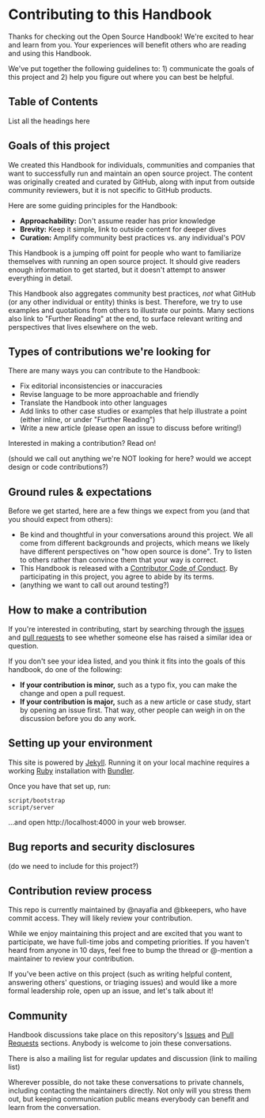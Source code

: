# Contributing to this Handbook

Thanks for checking out the Open Source Handbook! We're excited to hear and learn from you. Your experiences will benefit others who are reading and using this Handbook.

We've put together the following guidelines to: 1) communicate the goals of this project and 2) help you figure out where you can best be helpful.

## Table of Contents
List all the headings here

## Goals of this project

We created this Handbook for individuals, communities and companies that want to successfully run and maintain an open source project. The content was originally created and curated by GitHub, along with input from outside community reviewers, but it is not specific to GitHub products.

Here are some guiding principles for the Handbook:

* **Approachability:** Don't assume reader has prior knowledge
* **Brevity:** Keep it simple, link to outside content for deeper dives
* **Curation:** Amplify community best practices vs. any individual's POV

This Handbook is a jumping off point for people who want to familiarize themselves with running an open source project. It should give readers enough information to get started, but it doesn't attempt to answer everything in detail.

This Handbook also aggregates community best practices, *not* what GitHub (or any other individual or entity) thinks is best. Therefore, we try to use examples and quotations from others to illustrate our points. Many sections also link to "Further Reading" at the end, to surface relevant writing and perspectives that lives elsewhere on the web.

## Types of contributions we're looking for

There are many ways you can contribute to the Handbook:

* Fix editorial inconsistencies or inaccuracies
* Revise language to be more approachable and friendly
* Translate the Handbook into other languages
* Add links to other case studies or examples that help illustrate a point (either inline, or under "Further Reading")
* Write a new article (please open an issue to discuss before writing!)

Interested in making a contribution? Read on!

(should we call out anything we're NOT looking for here? would we accept design or code contributions?)

## Ground rules & expectations

Before we get started, here are a few things we expect from you (and that you should expect from others):

* Be kind and thoughtful in your conversations around this project. We all come from different backgrounds and projects, which means we likely have different perspectives on "how open source is done". Try to listen to others rather than convince them that your way is correct.
* This Handbook is released with a [Contributor Code of Conduct](./CODE_OF_CONDUCT.md). By participating in this project, you agree to abide by its terms.
* (anything we want to call out around testing?)

## How to make a contribution

If you're interested in contributing, start by searching through the [issues](https://github.com/github/open-source-handbook/issues) and [pull requests](https://github.com/github/open-source-handbook/pulls) to see whether someone else has raised a similar idea or question.

If you don't see your idea listed, and you think it fits into the goals of this handbook, do one of the following:
* **If your contribution is minor,** such as a typo fix, you can make the change and open a pull request.
* **If your contribution is major,** such as a new article or case study, start by opening an issue first. That way, other people can weigh in on the discussion before you do any work.

## Setting up your environment

This site is powered by [Jekyll](jekyllrb.com). Running it on your local machine requires a working [Ruby](https://www.ruby-lang.org/en/) installation with [Bundler](http://bundler.io/).

Once you have that set up, run:

    script/bootstrap
    script/server

…and open http://localhost:4000 in your web browser.

## Bug reports and security disclosures

(do we need to include for this project?)

## Contribution review process

This repo is currently maintained by @nayafia and @bkeepers, who have commit access. They will likely review your contribution.

While we enjoy maintaining this project and are excited that you want to participate, we have full-time jobs and competing priorities. If you haven't heard from anyone in 10 days, feel free to bump the thread or @-mention a maintainer to review your contribution.

If you've been active on this project (such as writing helpful content, answering others' questions, or triaging issues) and would like a more formal leadership role, open up an issue, and let's talk about it!

## Community

Handbook discussions take place on this repository's [Issues](https://github.com/github/open-source-handbook/issues) and [Pull Requests](https://github.com/github/open-source-handbook/pulls) sections. Anybody is welcome to join these conversations.

There is also a mailing list for regular updates and discussion (link to mailing list)

Wherever possible, do not take these conversations to private channels, including contacting the maintainers directly. Not only will you stress them out, but keeping communication public means everybody can benefit and learn from the conversation.
